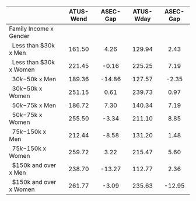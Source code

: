 
|                      |    ATUS-Wend |     ASEC-Gap |    ATUS-Wday |     ASEC-Gap |
| -------------------- | :----------: | :----------: | :----------: | :----------: |
| Family Income x Gender |              |              |              |              |
| &nbsp;&nbsp;Less than $30k x Men |       161.50 |         4.26 |       129.94 |         2.43 |
| &nbsp;&nbsp;Less than $30k x Women |       221.45 |        -0.16 |       225.25 |         7.19 |
| &nbsp;&nbsp;$30k-$50k x Men |       189.36 |       -14.86 |       127.57 |        -2.35 |
| &nbsp;&nbsp;$30k-$50k x Women |       251.15 |         0.61 |       239.73 |         0.97 |
| &nbsp;&nbsp;$50k-$75k x Men |       186.72 |         7.30 |       140.34 |         7.19 |
| &nbsp;&nbsp;$50k-$75k x Women |       255.50 |        -3.34 |       211.10 |         8.85 |
| &nbsp;&nbsp;$75k-$150k x Men |       212.44 |        -8.58 |       131.20 |         1.48 |
| &nbsp;&nbsp;$75k-$150k x Women |       259.72 |         3.22 |       215.47 |         5.60 |
| &nbsp;&nbsp;$150k and over x Men |       238.70 |       -13.27 |       112.77 |         2.36 |
| &nbsp;&nbsp;$150k and over x Women |       261.77 |        -3.09 |       235.63 |       -12.95 |

